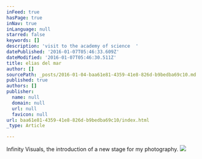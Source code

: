 ```yaml
---
inFeed: true
hasPage: true
inNav: true
inLanguage: null
starred: false
keywords: []
description: 'visit to the academy of science  '
datePublished: '2016-01-07T05:46:33.609Z'
dateModified: '2016-01-07T05:46:30.511Z'
title: elias del mar
author: []
sourcePath: _posts/2016-01-04-baa61e81-4359-41e8-826d-b9bedba69c10.md
published: true
authors: []
publisher:
  name: null
  domain: null
  url: null
  favicon: null
url: baa61e81-4359-41e8-826d-b9bedba69c10/index.html
_type: Article

---
```

Infinity Visuals, the introduction of  a new stage for my photography.
![](https://the-grid-user-content.s3-us-west-2.amazonaws.com/33b1d076-acd1-4ee0-bba2-2cfe2b571172.jpg)